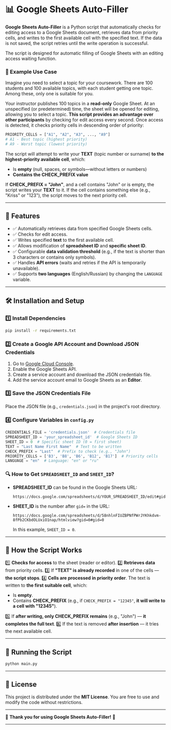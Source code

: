 # 📊 Google Sheets Auto-Filler

**Google Sheets Auto-Filler** is a Python script that automatically checks for editing access to a Google Sheets document, retrieves data from priority cells, and writes to the first available cell with the specified text. If the data is not saved, the script retries until the write operation is successful.

The script is designed for automatic filling of Google Sheets with an editing access waiting function.

### 📌 Example Use Case

Imagine you need to select a topic for your coursework. There are 100 students and 100 available topics, with each student getting one topic. Among these, only one is suitable for you.

Your instructor publishes 100 topics in a **read-only** Google Sheet. At an unspecified (or predetermined) time, the sheet will be opened for editing, allowing you to select a topic. **This script provides an advantage over other participants** by checking for edit access every second. Once access is detected, it checks priority cells in descending order of priority:

```python
PRIORITY_CELLS = ["A1", "A2", "A3", ..., "A9"]
# A1 - Best topic (highest priority)
# A9 - Worst topic (lowest priority)
```

The script will attempt to write your **TEXT** (topic number or surname) **to the highest-priority available cell**, which:

- Is **empty** (null, spaces, or symbols—without letters or numbers)
- **Contains the CHECK_PREFIX value**

If **CHECK_PREFIX = "John"**, and a cell contains "John" or is empty, the script writes your **TEXT** to it. If the cell contains something else (e.g., "Kriss" or "123"), the script moves to the next priority cell.

---

## 🚀 Features

- ✅ Automatically retrieves data from specified Google Sheets cells.
- ✅ Checks for edit access.
- ✅ Writes specified **text** to the first available cell.
- ✅ Allows modification of **spreadsheet ID** and **specific sheet ID**.
- ✅ Configurable **data validation threshold** (e.g., if the text is shorter than 3 characters or contains only symbols).
- ✅ Handles **API errors** (waits and retries if the API is temporarily unavailable).
- ✅ Supports **two languages** (English/Russian) by changing the `LANGUAGE` variable.

---

## 🛠️ Installation and Setup

### **1️⃣ Install Dependencies**

```bash
pip install -r requirements.txt
```


### **2️⃣ Create a Google API Account and Download JSON Credentials**

1. Go to [Google Cloud Console](https://console.cloud.google.com/).
2. Enable the Google Sheets API.
3. Create a service account and download the JSON credentials file.
4. Add the service account email to Google Sheets as an **Editor**.

### **3️⃣ Save the JSON Credentials File**

Place the JSON file (e.g., `credentials.json`) in the project's root directory.

### **4️⃣ Configure Variables in `config.py`**

```python
CREDENTIALS_FILE = 'credentials.json'  # Credentials file
SPREADSHEET_ID = 'your_spreadsheet_id'  # Google Sheets ID
SHEET_ID = 0  # Specific sheet ID (0 = first sheet)
TEXT = "Last Name First Name"  # Text to be written
CHECK_PREFIX = "Last"  # Prefix to check (e.g., "John")
PRIORITY_CELLS = ['B3', 'B8', 'B6', 'B12', 'B17']  # Priority cells
LANGUAGE = "en"  # Language: "en" or "ru"
```

### 🔍 How to Get `SPREADSHEET_ID` and `SHEET_ID`?

- **SPREADSHEET_ID** can be found in the Google Sheets URL:
  ```
  https://docs.google.com/spreadsheets/d/YOUR_SPREADSHEET_ID/edit#gid=0
  ```
- **SHEET_ID** is the number after `gid=` in the URL:
  ```
  https://docs.google.com/spreadsheets/d/58nhlnFIUZBPNfPWrJYKhkdvm-8fPb2CKbdOLUxiO1nap/htmlview?gid=0#gid=0
  ```
  In this example, `SHEET_ID = 0`.

---

## 🔄 How the Script Works

1️⃣ **Checks for access** to the sheet (reader or editor).
2️⃣ **Retrieves data** from priority cells.
3️⃣ If **"TEXT" is already recorded** in one of the cells — **the script stops**.
4️⃣ **Cells are processed in priority order**. The text is written to **the first suitable cell**, which:

- Is **empty**.
- Contains **CHECK_PREFIX** (e.g., if `CHECK_PREFIX = "12345"`, **it will write to a cell with "12345"**).

5️⃣ If **after writing, only CHECK_PREFIX remains** (e.g., "John") — **it completes the full text**.
6️⃣ If the text is removed **after insertion** — it tries the next available cell.

---

## 🏃 Running the Script

```bash
python main.py
```

---

## 📝 License

This project is distributed under the **MIT License**. You are free to use and modify the code without restrictions.

---

🚀 **Thank you for using Google Sheets Auto-Filler!** 🎉

---
